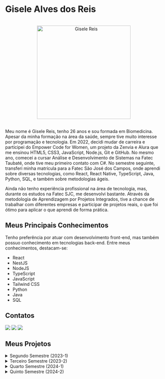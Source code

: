 # Gisele Alves dos Reis

<br>

<div align="center"> 
  <img src="https://github.com/user-attachments/assets/80ef22d1-c4d3-4509-a33e-a5cc2a2066a3" alt="Gisele Reis" width="300" height="300">  
</div>

<br>


Meu nome é Gisele Reis, tenho 26 anos e sou formada em Biomedicina. Apesar da minha formação na área da saúde, sempre tive muito interesse por programação e tecnologia. Em 2022, decidi mudar de carreira e participei do Empower Code for Women, um projeto da Zenvia e Alura que me ensinou HTML5, CSS3, JavaScript, Node.js, Git e GitHub. No mesmo ano, comecei a cursar Análise e Desenvolvimento de Sistemas na Fatec Taubaté, onde tive meu primeiro contato com C#. No semestre seguinte, transferi minha matrícula para a Fatec São José dos Campos, onde aprendi sobre diversas tecnologias, como React, React Native, TypeScript, Java, Python, SQL, e também sobre metodologias ágeis.

Ainda não tenho experiência profissional na área de tecnologia, mas, durante os estudos na Fatec SJC, me desenvolvi bastante. Através da metodologia de Aprendizagem por Projetos Integrados, tive a chance de trabalhar com diferentes empresas e participar de projetos reais, o que foi ótimo para aplicar o que aprendi de forma prática.


## Meus Principais Conhecimentos

Tenho preferência por atuar com desenvolvimento front-end, mas também possuo conhecimento em tecnologias back-end. Entre meus conhecimentos, destacam-se:

* React
* NestJS
* NodeJS
* TypeScript
* JavaScript
* Tailwind CSS
* Python
* Java
* SQL


## Contatos

[<img src = "https://img.shields.io/badge/Gmail-D14836?style=for-the-badge&logo=gmail&logoColor=white" />](mailto:giselealvesdosreis@gmail.com)
[<img src = "https://img.shields.io/badge/github-black.svg?&style=for-the-badge&logo=github&logoColor=white" />](https://github.com/gisele-reis)
[<img src= "https://img.shields.io/badge/linkedin-%230077B5.svg?&style=for-the-badge&logo=linkedin&logoColor=white" />](https://www.linkedin.com/in/giselealvesreis/)


## Meus Projetos

<details>
  
  <summary>Segundo Semestre (2023-1)</summary>

  ### Projeto do segundo semestre: WeClass
  
  O projeto desenvolvido durante o segundo semestre do curso teve como empresa parceira a própria Fatec. Os requisitos foram apresentados pelo professor Giuliano Bertoti, que assumiu o papel de cliente final.
  
  O problema apresentado envolvia a necessidade de disponibilizar ao professor um aplicativo desktop em Java, que permitisse o gerenciamento eficiente das turmas e alunos de uma escola.
  
  Como solução para o problema, foi acordado com o cliente que minha equipe desenvolveria o WeClass, um aplicativo de uso exclusivo do docente, no qual ele poderia criar tarefas, controlar as entregas e monitorar o desempenho da turma e dos alunos.
  
  [GitHub do Projeto](https://github.com/apiFatec/API-2-Semestre-Bertoti?tab=readme-ov-file#solu%C3%A7%C3%A3o-de-proposta) 
  
  **Tecnologias utilizadas:**
  
  * MySQL
  * Java
  * JavaFX
  * JavaFX Scene Builder
  
  **Contribuições pessoais:**
  
  Neste projeto, atuei como desenvolvedora e fui responsável pela criação da tela principal, utilizando o Scene Builder para implementar o design elaborado no Figma. Além disso, desenvolvi a classe Aluno e seus métodos, bem como a lógica e a parte visual da barra de progresso dos alunos.
  
  **Hard Skills:**
  
  Durante o desenvolvimento desse projeto, exercitei as seguintes hard skills:
  
  * MySQL
  * Java
  * JavaFX
  * JavaFX Scene Builder
  
  
  **Soft Skills:**
  
  As principais _soft skills_ que precisei desenvolver nesse projeto foram <ins>***adaptabilidade***</ins>, <ins>***resiliência***</ins> e <ins>***trabalho em equipe***</ins>, por ter sido meu primeiro projeto API e eu ter me integrado a uma equipe em que todos já se conheciam e estavam acostumados a trabalhar juntos, precisei me ajustar ao ritmo do grupo para colaborar com todos, o que também fortaleceu minha <ins>***comunicação***</ins>.
</details>

<details>
  <summary>Terceiro Semestre (2023-2)</summary>

  ### Projeto do terceiro semestre: Bermuda
  
  O projeto desenvolvido durante o terceiro semestre do curso teve como empresa parceira a Ionic Health. 

  O problema apresentado envolvia a necessidade de disponibilizar uma plataforma web que permitisse à empresa gerenciar, monitorar e documentar cada etapa de seus processos regulatórios.

  Como solução, a equipe desenvolveu uma interface de usuário intuitiva e amigável, oferecendo fácil navegação pela plataforma e permitindo aos usuários gerenciar todos os seus processos regulatórios, monitorá-los em tempo real, documentar todas as etapas desses processos, acompanhar os prazos e gerar relatórios detalhados.
  
  [GitHub do Projeto](https://github.com/apiFatec/API-3-Semestre-Ionic) 
  
  **Tecnologias utilizadas:**

  * PostgreSQL
  * TypeScript
  * JavaScript
  * NestJS
  * React
  * TailwindCSS
 
  
  **Contribuições pessoais:**

  Neste projeto, atuei como desenvolvedora e fui responsável pela criação do formulário de cadastrar processos e tarefas, também desenvolvi a tela home com a listagem dos cards de cada processo, separados de acordo com a classificação (Aguardando, Em progresso e Finalizado).  
 
  
  **Hard Skills:**
  
  Durante o desenvolvimento desse projeto, exercitei as seguintes hard skills:
  
  * React
  * TailwindCSS
  * TypeScript
  * JavaScript
  * NestJS
  * PostgreSQL
  
  **Soft Skills:**

  As principais _soft skills_ que precisei desenvolver nesse projeto foram <ins></ins>, <ins></ins> e <ins></ins>, devido ao fato de.
  
</details>

<details>
  <summary>Quarto Semestre (2024-1)</summary>

  ### Projeto do quarto semestre: Orca
  
  O projeto desenvolvido durante o quarto semestre do curso teve como empresa parceira a SIATT.

  O desafio proposto foi desenvolver um portal que solucionasse os problemas de coordenação e agendamento de reuniões levando em consideração diferentes times, formatos (presencial, online, hibrido) e disponibilidades.

  A proposta de solução foi o desenvolvimento de um portal web intuitivo e funcional, capaz de agendar reuniões de diferentes categorias e em diferentes níveis de permissão, automatizando o processo e reduzindo o tempo gasto na atividade. Além disso, o portal oferece um formulário pré-preenchido para as atas, permitindo que os participantes registrem facilmente os pontos discutidos e as decisões tomadas durante o encontro.
  
  [GitHub do Projeto](https://github.com/MirageGroup/API_MirageGroup_4sem) 
  
  **Tecnologias utilizadas:**

  * React
  * TailwindCSS
  * JavaScript
  * NodeJS
  * MySQL
 
  
  **Contribuições pessoais:**

  Neste projeto, atuei como desenvolvedora e fui responsável pelo desenvolvimento da sidebar, da tela de criar reuniões e por elaborar a geração e impressão de atas das reuniões.
 
  
  **Hard Skills:**
  
  Durante o desenvolvimento desse projeto, exercitei as seguintes hard skills:

  * React
  * TailwindCSS
  * JavaScript
  * NodeJS
  * MySQL
  
  
  **Soft Skills:**

  As principais _soft skills_ que precisei desenvolver nesse projeto foram <ins></ins>, <ins></ins> e <ins></ins>, devido ao fato de.
  
  
</details>

<details>
  <summary>Quinto Semestre (2024-2)</summary>

  ### Projeto do quinto semestre: ClimaMonitor
  
  O projeto desenvolvido durante o quinto semestre do curso teve como empresa parceira a Kersys. 
  
  [GitHub do Projeto](https://github.com/MirageGroup/API_MirageGroup_5_Semestre) 
  
  **Tecnologias utilizadas:**
  
 
  
  **Contribuições pessoais:**
  
 
  
  **Hard Skills:**
  
  Durante o desenvolvimento desse projeto, exercitei as seguintes hard skills:
  
  
  
  **Soft Skills:**

  As principais _soft skills_ que precisei desenvolver nesse projeto foram <ins></ins>, <ins></ins> e <ins></ins>, devido ao fato de.
  
</details>
